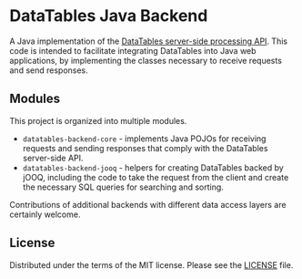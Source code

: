 # DataTables Java Backend

A Java implementation of the [DataTables server-side processing API](https://datatables.net/manual/server-side). This code is intended to facilitate integrating 
DataTables into Java web applications, by implementing the classes necessary to receive requests and send responses.

## Modules

This project is organized into multiple modules. 

- `datatables-backend-core` - implements Java POJOs for receiving requests and sending responses that comply with the DataTables server-side API.
- `datatables-backend-jooq` - helpers for creating DataTables backed by jOOQ, including the code to take the request from the client and create the necessary SQL queries for searching and sorting.

Contributions of additional backends with different data access layers are certainly welcome.

## License

Distributed under the terms of the MIT license. Please see the [LICENSE](LICENSE.md) file.
